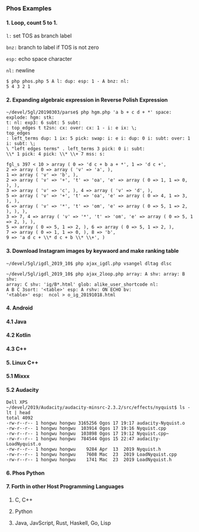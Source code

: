 ### Phos Examples

#### 1. Loop, count 5 to 1.

`l:` set TOS as branch label

`bnz:` branch to label if TOS is not zero

`esp:` echo space character

`nl:` newline

```
$ php phos.php 5 A l: dup: esp: 1 - A bnz: nl:
5 4 3 2 1 
```

#### 2. Expanding algebraic expression in Reverse Polish Expression

```
~/devel/5gl/20190303/parse$ php hgm.php 'a b + c d + *' space: explode: hgm: stk: 
t: nl: exp3: 6 subt: 5 subt: 
: top_edges t t2sn: cx: over: cx: 1 - i: e ix: \; 
top_edges 
: left_terms dup: 1 ix: 5 pick: swap: i: e i: dup: 0 i: subt: over: 1 i: subt: \; 
\ "left edges terms" . left_terms 3 pick: 0 i: subt: 
\\* 1 pick: 4 pick: \\* \\+ 7 mss: s:

fgl_s 397 < 10 > array ( 0 => 'd c + b a + *', 1 => 'd c +', 
2 => array ( 0 => array ( 'v' => 'a', ), 
1 => array ( 'v' => 'b', ), 
2 => array ( 'v' => '+', 't' => 'oa', 'e' => array ( 0 => 1, 1 => 0, ), ), 
3 => array ( 'v' => 'c', ), 4 => array ( 'v' => 'd', ), 
5 => array ( 'v' => '+', 't' => 'oa', 'e' => array ( 0 => 4, 1 => 3, ), ), 
6 => array ( 'v' => '*', 't' => 'om', 'e' => array ( 0 => 5, 1 => 2, ), ), ), 
3 => 7, 4 => array ( 'v' => '*', 't' => 'om', 'e' => array ( 0 => 5, 1 => 2, ), ), 
5 => array ( 0 => 5, 1 => 2, ), 6 => array ( 0 => 5, 1 => 2, ), 
7 => array ( 0 => 1, 1 => 0, ), 8 => 'b', 
9 => 'a d c + \\* d c + b \\* \\+', )
```

#### 3. Download Instagram images by keywaord and make ranking table

```
~/devel/5gl/igdl_2019_10$ php ajax_igdl.php vsangel dltag dlsc

~/devel/5gl/igdl_2019_10$ php ajax_2loop.php array: A shv: array: B shv: 
array: C shv: 'ig/B*.html' glob: alike_user_shortcode nl: 
A B C 3sort: '<table>' esp: A rshv: ON ECHO bv: 
'<table>' esp:  ncol > o_ig_20191018.html
```

#### 4. Android

#### 4.1 Java

#### 4.2 Kotlin

#### 4.3 C++

#### 5. Linux C++

#### 5.1 Mixxx

#### 5.2 Audacity
```
Dell XPS
~/devel/2019/Audacity/audacity-minsrc-2.3.2/src/effects/nyquist$ ls -lt | head
total 4092
-rw-r--r-- 1 hongwu hongwu 3165256 Ogos 17 19:17 audacity-Nyquist.o
-rw-r--r-- 1 hongwu hongwu  103914 Ogos 17 19:16 Nyquist.cpp
-rw-r--r-- 1 hongwu hongwu  103898 Ogos 17 19:12 Nyquist.cpp~
-rw-r--r-- 1 hongwu hongwu  784544 Ogos 15 22:47 audacity-LoadNyquist.o
-rw-r--r-- 1 hongwu hongwu    9284 Apr  13  2019 Nyquist.h
-rw-r--r-- 1 hongwu hongwu    7608 Mac  23  2019 LoadNyquist.cpp
-rw-r--r-- 1 hongwu hongwu    1741 Mac  23  2019 LoadNyquist.h
```

#### 6. Phos Python

#### 7. Forth in other Host Programming Languages

1. C, C++

2. Python

3. Java, JavScript, Rust, Haskell, Go, Lisp
